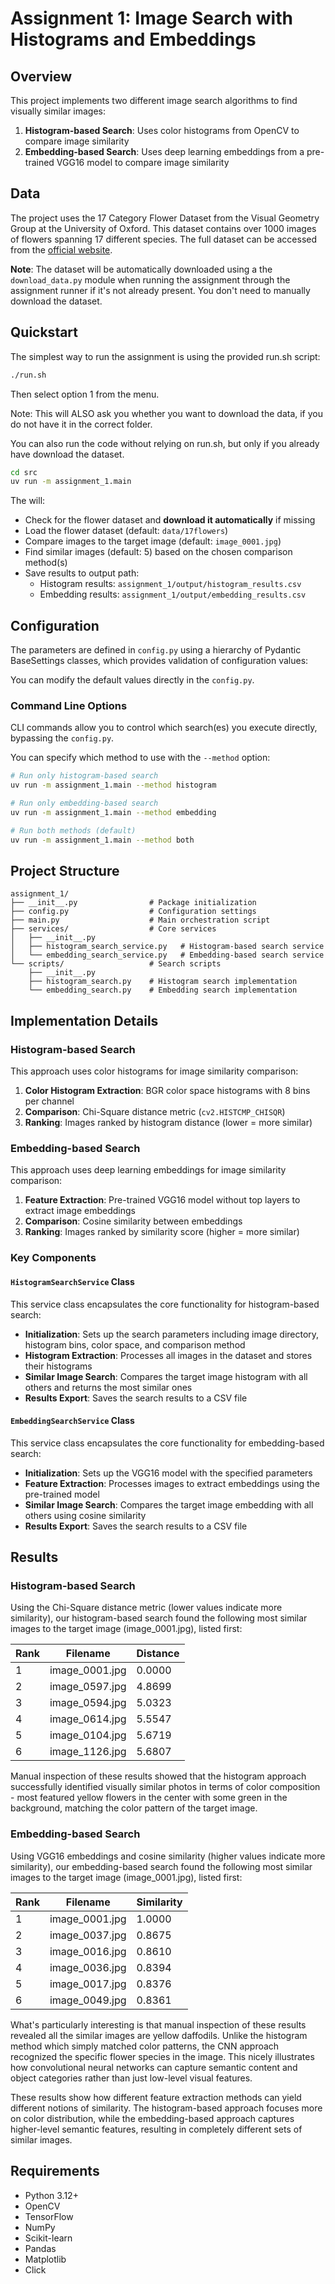 # Assignment 1: Image Search with Histograms and Embeddings

## Overview
This project implements two different image search algorithms to find visually similar images:
1. **Histogram-based Search**: Uses color histograms from OpenCV to compare image similarity
2. **Embedding-based Search**: Uses deep learning embeddings from a pre-trained VGG16 model to compare image similarity

## Data
The project uses the 17 Category Flower Dataset from the Visual Geometry Group at the University of Oxford. This dataset contains over 1000 images of flowers spanning 17 different species. The full dataset can be accessed from the [official website](https://www.robots.ox.ac.uk/~vgg/data/flowers/17/index.html).

**Note**: The dataset will be automatically downloaded using a the `download_data.py` module when running the assignment through the assignment runner if it's not already present. You don't need to manually download the dataset.


## Quickstart

The simplest way to run the assignment is using the provided run.sh script:
```bash
./run.sh
```
Then select option 1 from the menu.

Note: This will ALSO ask you whether you want to download the data, if you do not have it in the correct folder.

You can also run the code without relying on run.sh, but only if you already have download the dataset.

```bash
cd src
uv run -m assignment_1.main
```

The will:
- Check for the flower dataset and **download it automatically** if missing
- Load the flower dataset (default: `data/17flowers`)
- Compare images to the target image (default: `image_0001.jpg`)
- Find similar images (default: 5) based on the chosen comparison method(s)
- Save results to output path:
  - Histogram results: `assignment_1/output/histogram_results.csv`
  - Embedding results: `assignment_1/output/embedding_results.csv`



## Configuration
The parameters are defined in `config.py` using a hierarchy of Pydantic BaseSettings classes, which provides validation of configuration values:

You can modify the default values directly in the `config.py`.

### Command Line Options
CLI commands allow you to control which search(es) you execute directly, bypassing the `config.py`.

You can specify which method to use with the `--method` option:

```bash
# Run only histogram-based search
uv run -m assignment_1.main --method histogram

# Run only embedding-based search
uv run -m assignment_1.main --method embedding

# Run both methods (default)
uv run -m assignment_1.main --method both
```

## Project Structure
```
assignment_1/
├── __init__.py                # Package initialization
├── config.py                  # Configuration settings
├── main.py                    # Main orchestration script
├── services/                  # Core services
│   ├── __init__.py
│   ├── histogram_search_service.py   # Histogram-based search service
│   └── embedding_search_service.py   # Embedding-based search service
└── scripts/                   # Search scripts
    ├── __init__.py
    ├── histogram_search.py    # Histogram search implementation
    └── embedding_search.py    # Embedding search implementation
```

## Implementation Details

### Histogram-based Search
This approach uses color histograms for image similarity comparison:
1. **Color Histogram Extraction**: BGR color space histograms with 8 bins per channel
2. **Comparison**: Chi-Square distance metric (`cv2.HISTCMP_CHISQR`)
3. **Ranking**: Images ranked by histogram distance (lower = more similar)

### Embedding-based Search
This approach uses deep learning embeddings for image similarity comparison:
1. **Feature Extraction**: Pre-trained VGG16 model without top layers to extract image embeddings
2. **Comparison**: Cosine similarity between embeddings
3. **Ranking**: Images ranked by similarity score (higher = more similar)

### Key Components

#### `HistogramSearchService` Class
This service class encapsulates the core functionality for histogram-based search:
- **Initialization**: Sets up the search parameters including image directory, histogram bins, color space, and comparison method
- **Histogram Extraction**: Processes all images in the dataset and stores their histograms
- **Similar Image Search**: Compares the target image histogram with all others and returns the most similar ones
- **Results Export**: Saves the search results to a CSV file

#### `EmbeddingSearchService` Class
This service class encapsulates the core functionality for embedding-based search:
- **Initialization**: Sets up the VGG16 model with the specified parameters
- **Feature Extraction**: Processes images to extract embeddings using the pre-trained model
- **Similar Image Search**: Compares the target image embedding with all others using cosine similarity
- **Results Export**: Saves the search results to a CSV file

## Results

### Histogram-based Search
Using the Chi-Square distance metric (lower values indicate more similarity), our histogram-based search found the following most similar images to the target image (image_0001.jpg), listed first:

| Rank | Filename       | Distance     |
|------|---------------|--------------|
| 1    | image_0001.jpg | 0.0000       |
| 2    | image_0597.jpg | 4.8699       |
| 3    | image_0594.jpg | 5.0323       |
| 4    | image_0614.jpg | 5.5547       |
| 5    | image_0104.jpg | 5.6719       |
| 6    | image_1126.jpg | 5.6807       |

Manual inspection of these results showed that the histogram approach successfully identified visually similar photos in terms of color composition - most featured yellow flowers in the center with some green in the background, matching the color pattern of the target image.

### Embedding-based Search
Using VGG16 embeddings and cosine similarity (higher values indicate more similarity), our embedding-based search found the following most similar images to the target image (image_0001.jpg), listed first:

| Rank | Filename       | Similarity   |
|------|---------------|--------------|
| 1    | image_0001.jpg | 1.0000       |
| 2    | image_0037.jpg | 0.8675       |
| 3    | image_0016.jpg | 0.8610       |
| 4    | image_0036.jpg | 0.8394       |
| 5    | image_0017.jpg | 0.8376       |
| 6    | image_0049.jpg | 0.8361       |

What's particularly interesting is that manual inspection of these results revealed all the similar images are yellow daffodils. Unlike the histogram method which simply matched color patterns, the CNN approach recognized the specific flower species in the image. This nicely illustrates how convolutional neural networks can capture semantic content and object categories rather than just low-level visual features.

These results show how different feature extraction methods can yield different notions of similarity. The histogram-based approach focuses more on color distribution, while the embedding-based approach captures higher-level semantic features, resulting in completely different sets of similar images.

## Requirements
- Python 3.12+
- OpenCV
- TensorFlow
- NumPy
- Scikit-learn
- Pandas
- Matplotlib
- Click
